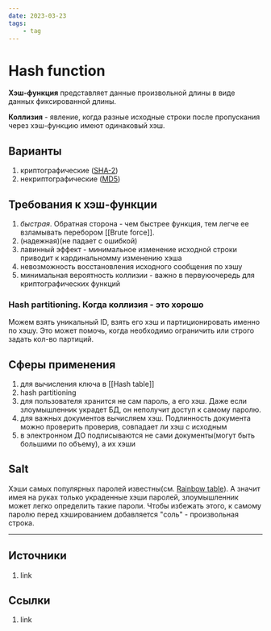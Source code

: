 ```yaml
---
date: 2023-03-23
tags:
    - tag
---
```

# Hash function

**Хэш-функция** представляет данные произвольной длины в виде данных фиксированной длины.

**Коллизия** - явление, когда разные исходные строки после пропускания через хэш-функцию имеют одинаковый хэш.

## Варианты

1. криптографические ([SHA-2](https://en.wikipedia.org/wiki/SHA-2))
1. некриптографические ([MD5](https://en.wikipedia.org/wiki/MD5))

## Требования к хэш-функции

1. *быстрая*. Обратная сторона - чем быстрее функция, тем легче ее взламывать перебором [[Brute force]].
1. (надежная)(не падает с ошибкой)
1. лавинный эффект - минимальное изменение исходной строки приводит к кардинальномму изменению хэша
1. невозможность восстановления исходного сообщения по хэшу
1. минимальная вероятность коллизии - важно в первуюочередь для криптографических функций

### Hash partitioning. Когда коллизия - это хорошо

Можем взять уникальный ID, взять его хэш и партиционировать именно по хэшу. Это может помочь, когда необходимо ограничить или строго задать кол-во партиций.

## Сферы применения

1. для вычисления ключа в [[Hash table]]
1. hash partitioning
1. для пользователя хранится не сам пароль, а его хэш. Даже если злоумышленник украдет БД, он неполучит доступ к самому паролю.
1. для важных документов вычисляем хэш. Подлинность документа можно проверить проверив, совпадает ли хэш с исходным
1. в электронном ДО подписываются не сами документы(могут быть большими по объему), а их хэши

## Salt

Хэши самых популярных паролей известны(см. [Rainbow table](https://en.wikipedia.org/wiki/Rainbow_table)). А значит имея на руках только украденные хэши паролей, злоумышленник может легко определить такие пароли. Чтобы избежать этого, к самому паролю перед хэшированием добавляется "соль" - произвольная строка.

---

## Источники

1. link

## Ссылки

1. link
